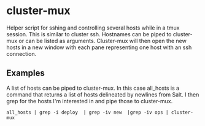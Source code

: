# cluster-mux
Helper script for sshing and controlling several hosts while in a tmux session. This is similar to cluster ssh. Hostnames can be piped to cluster-mux or can be listed as arguments. Cluster-mux will then open the new hosts in a new window with each pane representing one host with an ssh connection.

## Examples
A list of hosts can be piped to cluster-mux. In this case all_hosts is a command that returns a list of hosts delineated by newlines from Salt. I then grep for the hosts I'm interested in and pipe those to cluster-mux.
```
all_hosts | grep -i deploy  | grep -iv new  |grep -iv ops | cluster-mux
```
